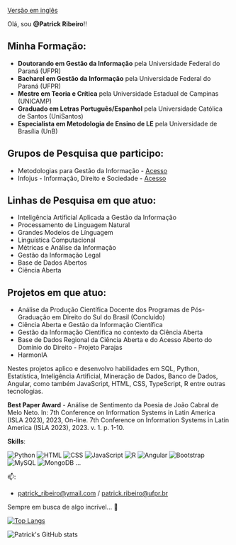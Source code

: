 [Versão em inglês](https://github.com/Ribeiro20214543/PatrickFRR/edit/main/README.md)

Olá, sou **@Patrick Ribeiro**!!

## Minha Formação:
* **Doutorando em Gestão da Informação** pela Universidade Federal do Paraná (UFPR)
* **Bacharel em Gestão da Informação**  pela Universidade Federal do Paraná (UFPR)
* **Mestre em Teoria e Crítica** pela Universidade Estadual de Campinas (UNICAMP)
* **Graduado em Letras Português/Espanhol** pela Universidade Católica de Santos (UniSantos)
* **Especialista em Metodologia de Ensino de LE** pela Universidade de Brasília (UnB)


## Grupos de Pesquisa que participo:
* Metodologias para Gestão da Informação - [Acesso](dgp.cnpq.br/dgp/espelhogrupo/8079711387911310)
* Infojus - Informação, Direito e Sociedade - [Acesso](https://dgp.cnpq.br/dgp/espelhogrupo/6939154292115982)

## Linhas de Pesquisa em que atuo:
* Inteligência Artificial Aplicada a Gestão da Informação
* Processamento de Linguagem Natural
* Grandes Modelos de Línguagem
* Linguística Computacional
* Métricas e Análise da Informação
* Gestão da Informação Legal
* Base de Dados Abertos
* Ciência Aberta

## Projetos em que atuo:
* Análise da Produção Científica Docente dos Programas de Pós-Graduação em Direito do Sul do Brasil (Concluído)
* Ciência Aberta e Gestão da Informação Científica
* Gestão da Informação Científica no contexto da Ciência Aberta
* Base de Dados Regional da Ciência Aberta e do Acesso Aberto do Domínio do Direito - Projeto Parajas
* HarmonIA
  
Nestes projetos aplico e  desenvolvo habilidades em SQL, Python, Estatística, Inteligência Artificial, Mineração de Dados, Banco de Dados, Angular, como também JavaScript, HTML, CSS, TypeScript, R entre outras tecnologias.

**Best Paper Award** - 
Análise de Sentimento da Poesia de João Cabral de Melo Neto. In: 7th Conference on Information Systems in Latin America (ISLA 2023), 2023, On-line. 7th Conference on Information Systems in Latin America (ISLA 2023), 2023. v. 1. p. 1-10.

**Skills**:

![Python](https://img.shields.io/badge/Python-3776AB?style=for-the-badge&logo=python&logoColor=white)
![HTML](https://img.shields.io/badge/HTML5-E34F26?style=for-the-badge&logo=html5&logoColor=white)
![CSS](https://img.shields.io/badge/CSS3-1572B6?style=for-the-badge&logo=css3&logoColor=white)
![JavaScript ](https://img.shields.io/badge/JavaScript-F7DF1E?style=for-the-badge&logo=javascript&logoColor=black)
![R](https://img.shields.io/badge/R-276DC3?style=for-the-badge&logo=r&logoColor=white)
![Angular](https://img.shields.io/badge/Angular-DD0031?style=for-the-badge&logo=angular&logoColor=white)
![Bootstrap](https://img.shields.io/badge/Bootstrap-563D7C?style=for-the-badge&logo=bootstrap&logoColor=white)
![MySQL](https://img.shields.io/badge/MySQL-00000F?style=for-the-badge&logo=mysql&logoColor=white)
![MongoDB](https://img.shields.io/badge/MongoDB-4EA94B?style=for-the-badge&logo=mongodb&logoColor=white)
...

📫: 
- patrick_ribeiro@ymail.com / patrick.ribeiro@ufpr.br

Sempre em busca de algo incrível... 🚀


[![Top Langs](https://github-readme-stats.vercel.app/api/top-langs/?username=Ribeiro20214543&layout=compact)](https://github.com/anuraghazra/github-readme-stats)

![Patrick's GitHub stats](https://github-readme-stats.vercel.app/api?username=Ribeiro20214543&show_icons=true&theme=dracula)

<!---
Ribeiro20214543/Ribeiro20214543 is a ✨ special ✨ repository because its `README.md` (this file) appears on your GitHub profile.
You can click the Preview link to take a look at your changes.
--->
